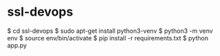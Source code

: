 # ssl-devops

  $ cd ssl-devops
  $ sudo apt-get install python3-venv
  $ python3 -m venv env
  $ source env/bin/activate
  $ pip install -r requirements.txt
  $ python app.py
